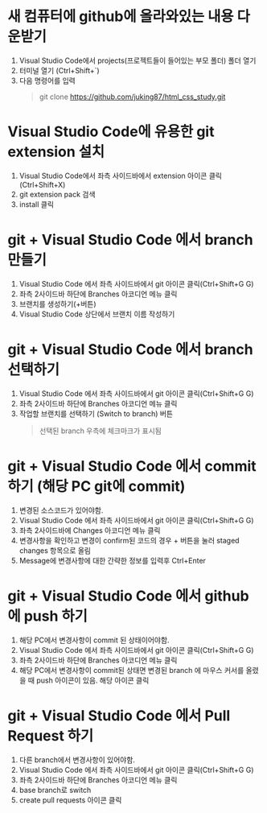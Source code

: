 # 새 컴퓨터에 github에 올라와있는 내용 다운받기

1. Visual Studio Code에서 projects(프로젝트들이 들어있는 부모 폴더) 폴더 열기
2. 터미널 열기 (Ctrl+Shift+`)
3. 다음 명령어를 입력
    > git clone https://github.com/juking87/html_css_study.git

# Visual Studio Code에 유용한 git extension 설치

1. Visual Studio Code에서 좌측 사이드바에서 extension 아이콘 클릭 (Ctrl+Shift+X)
2. git extension pack 검색
3. install 클릭

# git + Visual Studio Code 에서 branch 만들기

1. Visual Studio Code 에서 좌측 사이드바에서 git 아이콘 클릭(Ctrl+Shift+G G)
2. 좌측 2사이드바 하단에 Branches 아코디언 메뉴 클릭
3. 브랜치를 생성하기(+버튼)
4. Visual Studio Code 상단에서 브랜치 이름 작성하기

# git + Visual Studio Code 에서 branch 선택하기

1. Visual Studio Code 에서 좌측 사이드바에서 git 아이콘 클릭(Ctrl+Shift+G G)
2. 좌측 2사이드바 하단에 Branches 아코디언 메뉴 클릭
3. 작업할 브랜치를 선택하기 (Switch to branch) 버튼
    > 선택된 branch 우측에 체크마크가 표시됨

# git + Visual Studio Code 에서 commit 하기 (해당 PC git에 commit)

1. 변경된 소스코드가 있어야함.
2. Visual Studio Code 에서 좌측 사이드바에서 git 아이콘 클릭(Ctrl+Shift+G G)
3. 좌측 2사이드바에 Changes 아코디언 메뉴 클릭
4. 변경사항을 확인하고 변경이 confirm된 코드의 경우 + 버튼을 눌러 staged changes 항목으로 올림
5. Message에 변경사항에 대한 간략한 정보를 입력후 Ctrl+Enter

# git + Visual Studio Code 에서 github에 push 하기

1. 해당 PC에서 변경사항이 commit 된 상태이어야함.
2. Visual Studio Code 에서 좌측 사이드바에서 git 아이콘 클릭(Ctrl+Shift+G G)
3. 좌측 2사이드바 하단에 Branches 아코디언 메뉴 클릭
4. 해당 PC에서 변경사항이 commit된 상태면 변경된 branch 에 마우스 커서를 올렸을 때 push 아이콘이 있음. 해당 아이콘 클릭

# git + Visual Studio Code 에서 Pull Request 하기

1. 다른 branch에서 변경사항이 있어야함.
2. Visual Studio Code 에서 좌측 사이드바에서 git 아이콘 클릭(Ctrl+Shift+G G)
3. 좌측 2사이드바 하단에 Branches 아코디언 메뉴 클릭
4. base branch로 switch
5. create pull requests 아이콘 클릭
